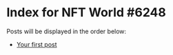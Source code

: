 # Index for NFT World #6248
Posts will be displayed in the order below:

- [Your first post](./001-first.md)

